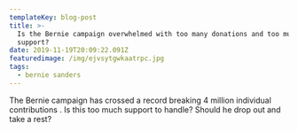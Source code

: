 ```yaml
---
templateKey: blog-post
title: >-
  Is the Bernie campaign overwhelmed with too many donations and too much
  support?
date: 2019-11-19T20:09:22.091Z
featuredimage: /img/ejvsytgwkaatrpc.jpg
tags:
  - bernie sanders
---
```

The Bernie campaign has crossed a record breaking 4 million individual contributions . Is this too much support to handle? Should he drop out and take a rest?
